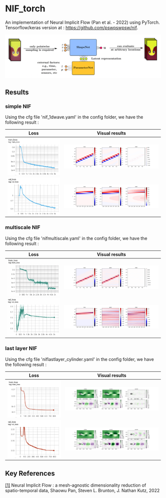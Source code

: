 # NIF_torch
An implementation of Neural Implicit Flow (Pan et al. - 2022) using PyTorch.
Tensorflow/keras version at :  https://github.com/pswpswpsw/nif.  

![NIF architecture](https://github.com/2ailesB/NIF_torch/blob/main/img/NIF.png)

## Results
### simple NIF
Using the cfg file 'nif_1dwave.yaml' in the config folder, we have the following result :

|Loss|Visual results|
|:--:|:------------:|
|![Training loss with last layer nif on the cylinder dataset](https://github.com/2ailesB/NIF_torch/blob/main/img/nifs_train_loss.png)|![Training results with last layer nif on the cylinder dataset](https://github.com/2ailesB/NIF_torch/blob/main/img/nifs_vis_train.png)|
|![Testing loss with last layer nif on the cylinder dataset](https://github.com/2ailesB/NIF_torch/blob/main/img/nifs_val_loss.png)|![Testing results with last layer nif on the cylinder dataset](https://github.com/2ailesB/NIF_torch/blob/main/img/nifs_vis_test.png)|


### multiscale NIF
Using the cfg file 'nifmultiscale.yaml' in the config folder, we have the following result :

|Loss|Visual results|
|:--:|:------------:|
|![Training loss with last layer nif on the cylinder dataset](https://github.com/2ailesB/NIF_torch/blob/main/img/nifms_train_loss.png)|![Training results with last layer nif on the cylinder dataset](https://github.com/2ailesB/NIF_torch/blob/main/img/nifms_vis_train.png)|
|![Testing loss with last layer nif on the cylinder dataset](https://github.com/2ailesB/NIF_torch/blob/main/img/nifms_val_loss.png)|![Testing results with last layer nif on the cylinder dataset](https://github.com/2ailesB/NIF_torch/blob/main/img/nifms_vis_test.png)|


### last layer NIF
Using the cfg file 'niflastlayer_cylinder.yaml' in the config folder, we have the following result :

|Loss|Visual results|
|:--:|:------------:|
|![Training loss with last layer nif on the cylinder dataset](https://github.com/2ailesB/NIF_torch/blob/main/img/nifll_train_loss.png)|![Training results with last layer nif on the cylinder dataset](https://github.com/2ailesB/NIF_torch/blob/main/img/nifll_vis_train.png)|
|![Testing loss with last layer nif on the cylinder dataset](https://github.com/2ailesB/NIF_torch/blob/main/img/nifll_val_loss.png)|![Testing results with last layer nif on the cylinder dataset](https://github.com/2ailesB/NIF_torch/blob/main/img/nifll_vis_test.png)|

## Key References
<a id="1" href="https://arxiv.org/abs/2204.03216">[1]</a> Neural Implicit Flow : a mesh-agnostic dimensionality reduction of spatio-temporal data, Shaowu Pan, Steven L. Brunton, J. Nathan Kutz,  2022  